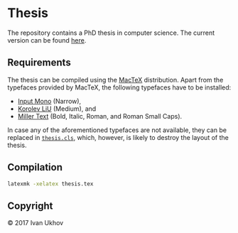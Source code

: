 # Thesis

The repository contains a PhD thesis in computer science. The current version
can be found [here][thesis].

## Requirements

The thesis can be compiled using the [MacTeX][mactex] distribution. Apart from
the typefaces provided by MacTeX, the following typefaces have to be installed:

* [Input Mono][input] (Narrow),
* [Korolev LiU][korolev] (Medium), and
* [Miller Text][miller] (Bold, Italic, Roman, and Roman Small Caps).

In case any of the aforementioned typefaces are not available, they can be
replaced in [`thesis.cls`](thesis.cls), which, however, is likely to destroy the
layout of the thesis.

## Compilation

```bash
latexmk -xelatex thesis.tex
```

## Copyright

© 2017 Ivan Ukhov

[thesis]: https://IvanUkhov.github.io/thesis/thesis.pdf

[input]: http://input.fontbureau.com/
[korolev]: https://liu.se/en/
[mactex]: https://www.tug.org/mactex/
[miller]: https://store.typenetwork.com/foundry/cartercone/series/miller?family=miller-text
